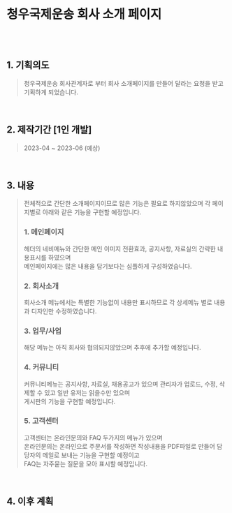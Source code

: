 # 청우국제운송 회사 소개 페이지
<br><br>

## 1. 기획의도
> 청우국제운송 회사관계자로 부터 회사 소개페이지를 만들어 달라는 요청을 받고 기획하게 되었습니다.  
<br>

## 2. 제작기간 [1인 개발]
> 2023-04 ~ 2023-06 (예상)    
<br>

## 3. 내용
> 전체적으로 간단한 소개페이지이므로 많은 기능은 필요로 하지않았으며 각 페이지별로 아래와 같은 기능을 구현할 예정입니다.  
>
> ### 1. 메인페이지
>  헤더의 네비메뉴와 간단한 메인 이미지 전환효과, 공지사항, 자료실의 간략한 내용표시를 하였으며  
>  메인페이지에는 많은 내용을 담기보다는 심플하게 구성하였습니다.  
>
> ### 2. 회사소개  
> 회사소개 메뉴에서는 특별한 기능없이 내용만 표시하므로 각 상세메뉴 별로 내용과 디자인만 수정하였습니다.  
>  
> ### 3. 업무/사업  
> 해당 메뉴는 아직 회사와 협의되지않았으며 추후에 추가할 예정입니다.
> 
> ### 4. 커뮤니티 
> 커뮤니티메뉴는 공지사항, 자료실, 채용공고가 있으며 관리자가 업로드, 수정, 삭제할 수 있고 일반 유저는 읽을수만 있으며  
> 게시판의 기능을 구현할 예정입니다.
> 
> ### 5. 고객센터
> 고객센터는 온라인문의와 FAQ 두가지의 메뉴가 있으며  
> 온라인문의는 온라인으로 주문서를 작성하면 작성내용을 PDF파일로 만들어 담당자의 메일로 보내는 기능을 구현할 예정이고   
> FAQ는 자주묻는 질문을 모아 표시할 예정입니다.
<br>

## 4. 이후 계획
> 

 
